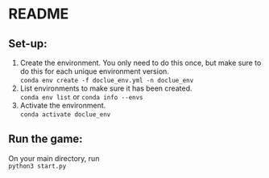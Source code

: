 # README

## Set-up:
1. Create the environment. You only need to do this once, but make sure to do this for each unique environment version. \
  `conda env create -f doclue_env.yml -n doclue_env`
2. List environments to make sure it has been created. \
  `conda env list` or `conda info --envs` 
3. Activate the environment. \
  `conda activate doclue_env`

## Run the game:
On your main directory, run \
`python3 start.py`
